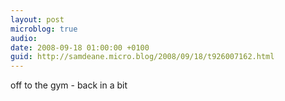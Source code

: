 ```yaml
---
layout: post
microblog: true
audio: 
date: 2008-09-18 01:00:00 +0100
guid: http://samdeane.micro.blog/2008/09/18/t926007162.html
---
```

off to the gym - back in a bit
